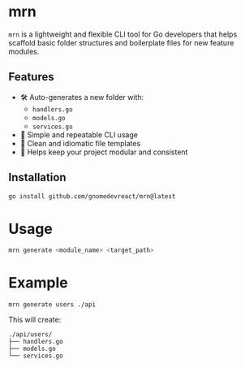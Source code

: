 # mrn

`mrn` is a lightweight and flexible CLI tool for Go developers that helps scaffold basic folder structures and boilerplate files for new feature modules.

## Features

- 🛠 Auto-generates a new folder with:
    - `handlers.go`
    - `models.go`
    - `services.go`
- 🔁 Simple and repeatable CLI usage
- 🧼 Clean and idiomatic file templates
- 🧱 Helps keep your project modular and consistent

## Installation

```bash
go install github.com/gnomedevreact/mrn@latest
```

# Usage

```bash
mrn generate <module_name> <target_path>
```

# Example
```
mrn generate users ./api
```
This will create:

 ```
./api/users/
├── handlers.go
├── models.go
└── services.go
```